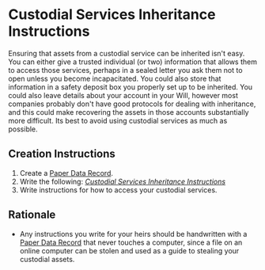 # Custodial Services Inheritance Instructions

Ensuring that assets from a custodial service can be inherited isn't easy. You can either give a trusted individual (or two) information that allows them to access those services, perhaps in a sealed letter you ask them not to open unless you become incapacitated. You could also store that information in a safety deposit box you properly set up to be inherited. You could also leave details about your account in your Will, however most companies probably don't have good protocols for dealing with inheritance, and this could make recovering the assets in those accounts substantially more difficult. Its best to avoid using custodial services as much as possible. 



## Creation Instructions

1. Create a [Paper Data Record](Paper-Data-Record.md).
2. Write the following: 
   *<u>Custodial Services Inheritance Instructions</u>*
3. Write instructions for how to access your custodial services. 

## Rationale

* Any instructions you write for your heirs should be handwritten with a [Paper Data Record](Paper-Data-Record.md) that never touches a computer, since a file on an online computer can be stolen and used as a guide to stealing your custodial assets. 